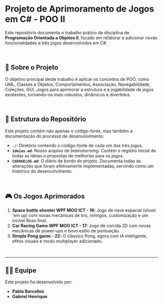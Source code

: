 Projeto de Aprimoramento de Jogos em C# - POO II
===

 Este repositório documenta o trabalho prático da disciplina de **Programação Orientada a
 Objetos II**, focado em refatorar e adicionar novas funcionalidades a três jogos
 desenvolvidos em C#.

 <br>

 ## 🎯 Sobre o Projeto

 O objetivo principal deste trabalho é aplicar os conceitos de POO, como UML, Classes e Objetos, Comportamentos, Associação, 
 Navegabilidade, Coleções, GUI, Jogos para aprimorar a estrutura e a jogabilidade de jogos existentes,
 tornando-os mais robustos, dinâmicos e divertidos.

 <br>

 ## 📂 Estrutura do Repositório

 Este projeto contém não apenas o código-fonte, mas também a documentação do processo de
 desenvolvimento:

 - **`./`**: Diretório contendo o código-fonte de cada um dos três jogos.
 - **`ideias.md`**: Nosso arquivo de *brainstorming*. Contém o registro inicial de todas as
 ideias e propostas de melhorias para os jogos.
 - **`CHANGELOG.md`**: O diário de bordo do projeto. Documenta todas as alterações que foram
 efetivamente implementadas, servindo como um histórico do desenvolvimento.

 <br>

 ## 🎮 Os Jogos Aprimorados

 1.  **Space battle shooter WPF MOO ICT - 16:** Jogo de nave espacial (shoot 'em up) com novas mecânicas de
 tiro, inimigos, customização e um incível Boss final.
 2.  **Car Racing Game WPF MOO ICT - 17:** Jogo de corrida 2D com novas mecânicas de power-ups e bovo estilo de pontuação.
 3.  **Simple Pong game - 22:** O clássico Pong, agora com IA inteligente, efitos visuais e modo multiplayer adicionado.


 <br>

 ---

 ## 🧑‍💻 Equipe

 Este projeto foi desenvolvido por:

 - **Pablo Barcellos**
 - **Gabriel Henrique**
